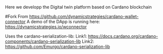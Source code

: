 Here we developp the Digital twin platform based on Cardano blockchain

#Fork From 
https://github.com/dynamicstrategies/cardano-wallet-connector
A demo of the DApp is running here:
https://dynamicstrategies.io/wconnector

Uses the cardano-serialization-lib:
Link1: https://docs.cardano.org/cardano-components/cardano-serialization-lib
Link2: https://github.com/Emurgo/cardano-serialization-lib
